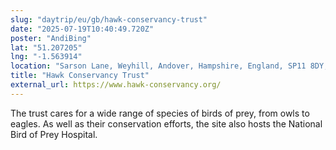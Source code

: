 ```yaml
---
slug: "daytrip/eu/gb/hawk-conservancy-trust"
date: "2025-07-19T10:40:49.720Z"
poster: "AndiBing"
lat: "51.207205"
lng: "-1.563914"
location: "Sarson Lane, Weyhill, Andover, Hampshire, England, SP11 8DY, United Kingdom"
title: "Hawk Conservancy Trust"
external_url: https://www.hawk-conservancy.org/
---
```

The trust cares for a wide range of species of birds of prey, from owls to eagles. As well as their conservation efforts, the site also hosts the National Bird of Prey Hospital.